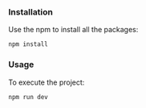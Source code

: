 ### Installation
Use the npm to install all the packages:
```
npm install
```

### Usage
To execute the project:
```
npm run dev
```